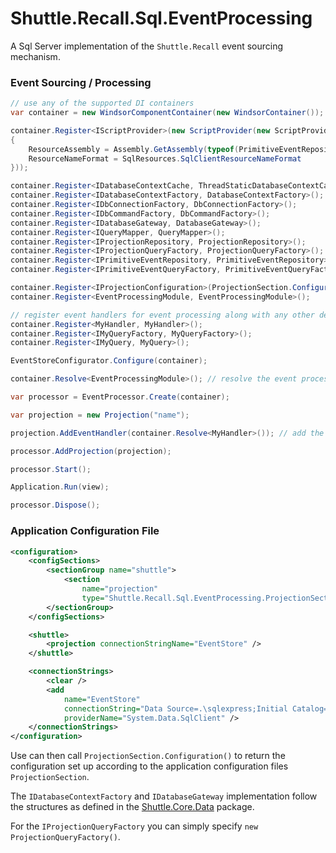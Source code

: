 # Shuttle.Recall.Sql.EventProcessing

A Sql Server implementation of the `Shuttle.Recall` event sourcing mechanism.

### Event Sourcing / Processing

~~~ c#
// use any of the supported DI containers
var container = new WindsorComponentContainer(new WindsorContainer());

container.Register<IScriptProvider>(new ScriptProvider(new ScriptProviderConfiguration
{
	ResourceAssembly = Assembly.GetAssembly(typeof(PrimitiveEventRepository)),
	ResourceNameFormat = SqlResources.SqlClientResourceNameFormat
}));

container.Register<IDatabaseContextCache, ThreadStaticDatabaseContextCache>();
container.Register<IDatabaseContextFactory, DatabaseContextFactory>();
container.Register<IDbConnectionFactory, DbConnectionFactory>();
container.Register<IDbCommandFactory, DbCommandFactory>();
container.Register<IDatabaseGateway, DatabaseGateway>();
container.Register<IQueryMapper, QueryMapper>();
container.Register<IProjectionRepository, ProjectionRepository>();
container.Register<IProjectionQueryFactory, ProjectionQueryFactory>();
container.Register<IPrimitiveEventRepository, PrimitiveEventRepository>();
container.Register<IPrimitiveEventQueryFactory, PrimitiveEventQueryFactory>();

container.Register<IProjectionConfiguration>(ProjectionSection.Configuration());
container.Register<EventProcessingModule, EventProcessingModule>();

// register event handlers for event processing along with any other dependencies
container.Register<MyHandler, MyHandler>();
container.Register<IMyQueryFactory, MyQueryFactory>();
container.Register<IMyQuery, MyQuery>();

EventStoreConfigurator.Configure(container);

container.Resolve<EventProcessingModule>(); // resolve the event processing module to create an instance

var processor = EventProcessor.Create(container);

var projection = new Projection("name");

projection.AddEventHandler(container.Resolve<MyHandler>()); // add the handlers

processor.AddProjection(projection);

processor.Start();

Application.Run(view);

processor.Dispose();
~~~

### Application Configuration File

~~~ xml
<configuration>
	<configSections>
		<sectionGroup name="shuttle">
			<section 
				name="projection" 
				type="Shuttle.Recall.Sql.EventProcessing.ProjectionSection, Shuttle.Recall.Sql.EventProcessing" />
		</sectionGroup>
	</configSections>

	<shuttle>
		<projection connectionStringName="EventStore" />
	</shuttle>

	<connectionStrings>
		<clear />
		<add 
			name="EventStore" 
			connectionString="Data Source=.\sqlexpress;Initial Catalog=shuttle;Integrated Security=SSPI;" 
			providerName="System.Data.SqlClient" />
	</connectionStrings>
</configuration>
~~~

Use can then call `ProjectionSection.Configuration()` to return the configuration set up according to the application configuration files `ProjectionSection`.

The `IDatabaseContextFactory` and `IDatabaseGateway` implementation follow the structures as defined in the [Shuttle.Core.Data](http://shuttle.github.io/shuttle-core/overview-data/) package.

For the `IProjectionQueryFactory` you can simply specify `new ProjectionQueryFactory()`.